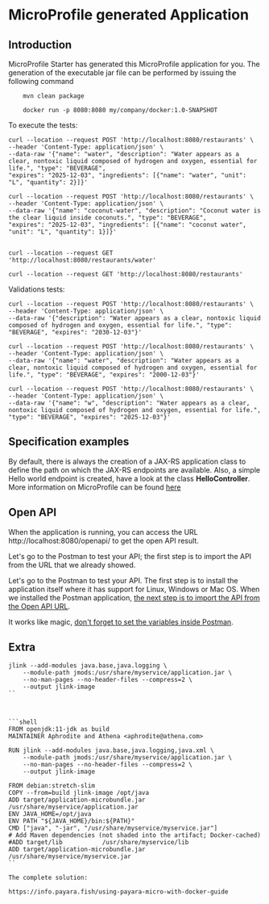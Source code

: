 # MicroProfile generated Application

## Introduction

MicroProfile Starter has generated this MicroProfile application for you.
The generation of the executable jar file can be performed by issuing the following command

```
    mvn clean package
```

```
    docker run -p 8080:8080 my/company/docker:1.0-SNAPSHOT
```

To execute the tests:

```
curl --location --request POST 'http://localhost:8080/restaurants' \
--header 'Content-Type: application/json' \
--data-raw '{"name": "water", "description": "Water appears as a clear, nontoxic liquid composed of hydrogen and oxygen, essential for life.", "type": "BEVERAGE", 
"expires": "2025-12-03", "ingredients": [{"name": "water", "unit": "L", "quantity": 2}]}'

curl --location --request POST 'http://localhost:8080/restaurants' \
--header 'Content-Type: application/json' \
--data-raw '{"name": "coconut-water", "description": "Coconut water is the clear liquid inside coconuts.", "type": "BEVERAGE", 
"expires": "2025-12-03", "ingredients": [{"name": "coconut water", "unit": "L", "quantity": 1}]}'


curl --location --request GET 'http://localhost:8080/restaurants/water'

curl --location --request GET 'http://localhost:8080/restaurants'
```

Validations tests:

```
curl --location --request POST 'http://localhost:8080/restaurants' \
--header 'Content-Type: application/json' \
--data-raw '{"description": "Water appears as a clear, nontoxic liquid composed of hydrogen and oxygen, essential for life.", "type": "BEVERAGE", "expires": "2030-12-03"}'

curl --location --request POST 'http://localhost:8080/restaurants' \
--header 'Content-Type: application/json' \
--data-raw '{"name": "water", "description": "Water appears as a clear, nontoxic liquid composed of hydrogen and oxygen, essential for life.", "type": "BEVERAGE", "expires": "2000-12-03"}'

curl --location --request POST 'http://localhost:8080/restaurants' \
--header 'Content-Type: application/json' \
--data-raw '{"name": "w", "description": "Water appears as a clear, nontoxic liquid composed of hydrogen and oxygen, essential for life.", "type": "BEVERAGE", "expires": "2025-12-03"}'
```



## Specification examples

By default, there is always the creation of a JAX-RS application class to define the path on which the JAX-RS endpoints are available.
Also, a simple Hello world endpoint is created, have a look at the class **HelloController**.
More information on MicroProfile can be found [here](https://microprofile.io/)

## Open API

When the application is running, you can access the URL http://localhost:8080/openapi/ to get the open API result.

Let's go to the Postman to test your API; the first step is to import the API from the URL that we already showed.

Let's go to the Postman to test your API. The first step is to install the application itself where it has support for Linux, Windows or Mac OS. When we installed the Postman application, [the next step is to import the API from the Open API URL](https://learning.postman.com/docs/integrations/available-integrations/working-with-openAPI/).

It works like magic, [don't forget to set the variables inside Postman](https://learning.postman.com/docs/sending-requests/variables/).


## Extra

```shell
jlink --add-modules java.base,java.logging \
    --module-path jmods:/usr/share/myservice/application.jar \
    --no-man-pages --no-header-files --compress=2 \
    --output jlink-image
``



```shell
FROM openjdk:11-jdk as build
MAINTAINER Aphrodite and Athena <aphrodite@athena.com>

RUN jlink --add-modules java.base,java.logging,java.xml \
    --module-path jmods:/usr/share/myservice/application.jar \
    --no-man-pages --no-header-files --compress=2 \
    --output jlink-image

FROM debian:stretch-slim
COPY --from=build jlink-image /opt/java
ADD target/application-microbundle.jar /usr/share/myservice/application.jar
ENV JAVA_HOME=/opt/java
ENV PATH "${JAVA_HOME}/bin:${PATH}"
CMD ["java", "-jar", "/usr/share/myservice/myservice.jar"]
# Add Maven dependencies (not shaded into the artifact; Docker-cached)
#ADD target/lib           /usr/share/myservice/lib
ADD target/application-microbundle.jar /usr/share/myservice/myservice.jar
``

The complete solution:

https://info.payara.fish/using-payara-micro-with-docker-guide